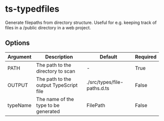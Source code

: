 # ts-typedfiles

Generate filepaths from directory structure. Useful for e.g. keeping track of files in a /public directory in a web project.

## Options

| Argument | Description                            | Default                     | Required |
| -------- | -------------------------------------- | --------------------------- | -------- |
| PATH     | The path to the directory to scan      | -                           | True     |
| OUTPUT   | The path to the output TypeScript file | ./src/types/file-paths.d.ts | False    |
| typeName | The name of the type to be generated   | FilePath                    | False    |
